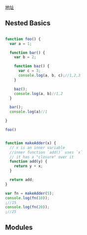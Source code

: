 [地址](https://frontendmasters.com/courses/organizing-javascript/nested-scopes/)

## Nested Basics
```javascript

function foo() {
  var a = 1;

  function bar() {
    var b = 2;

    function baz() {
      var c = 3;
      console.log(a, b, c);//1,2,3
    }

    baz();
    console.log(a, b)//1,2
  }

  bar();
  console.log(a)//1

}

foo()


function makeAdder(x) {
  // x is an inner variable
  //inner function `add()` uses `x`
  // it has a "closure" over it
  function add(y) {
    return y + x;
  }

  return add;
}

var fn = makeAdder(5);
console.log(fn(10));
;//15
console.log(fn(20));
;//25


```

## Modules

